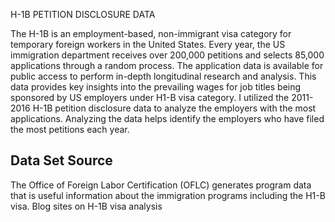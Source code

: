 H-1B PETITION DISCLOSURE DATA

The H-1B is an employment-based, non-immigrant visa category for temporary foreign workers in the United States. Every year, the US immigration department receives over 200,000 petitions and selects 85,000 applications through a random process. The application data is available for public access to perform in-depth longitudinal research and analysis. This data provides key insights into the prevailing wages for job titles being sponsored by US employers under H1-B visa category. I utilized the 2011-2016 H-1B petition disclosure data to analyze the employers with the most applications. Analyzing the data helps identify the employers who have filed the most petitions each year.

## Data Set Source
The Office of Foreign Labor Certification (OFLC) generates program data that is useful information about the immigration programs including the H1-B visa. Blog sites on H-1B visa analysis 


